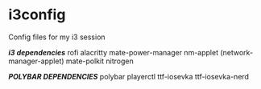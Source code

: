 # i3config

Config files for my i3 session

***i3 dependencies***
rofi
alacritty
mate-power-manager
nm-applet (network-manager-applet)
mate-polkit
nitrogen


***POLYBAR DEPENDENCIES***
polybar
playerctl
ttf-iosevka
ttf-iosevka-nerd

